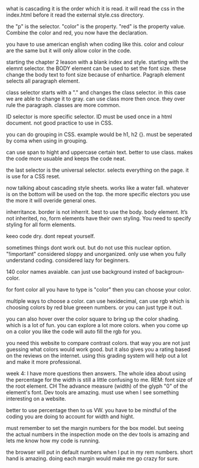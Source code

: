 what is cascading
it is the order which it is read. it will read the css in the index.html before it read the external style.css directory.

the "p" is the selector. "color" is the property. "red" is the property value. Combine the color and red, you now have the declaration.

you have to use american english when coding like this. color and colour are the same but it will only allow color in the code.

starting the chapter 2 leason with a blank index and style.
starting with the elemnt selector. the BODY element can be used to set the font size. these change the body text to font size because of enhartice.
Pagraph element selects all paragraph element.

class selector starts with a "." and changes the class selector. in this case we are able to change it to gray. can use class more then once. they over rule the paragraph. classes are more common.

ID selector is more specific selector. ID must be used once in a html document. not good practice to use in CSS. 

you can do grouping in CSS. example would be h1, h2 {}. must be seperated by coma when using in grouping.

can use span to hight and uppercase certain text. better to use class. makes the code more usuable and keeps the code neat.

the last selector is the universal selector. selects everything on the page. it is use for a CSS reset.

now talking about cascading style sheets. works like a water fall.
whatever is on the bottom will be used on the top. the more specific electors you use the more it will overide general ones.

inherritance. border is not inherrit. best to use the body.
body element. It’s not inherited, no, form elements have their own styling. You need to specify styling for all form elements.

keeo code dry. dont repeat yourself.

sometimes things dont work out. but do not use this nuclear option. "!important" considered sloppy and unorganized. only use when you fully understand coding. considered lazy for beginners.

140 color names avaiable. can just use background insted of backgroun-color.

for font color all you have to type is "color" then you can choose your color.

multiple ways to choose a color. can use hexidecimal, can use rgb which is choosing colors by red blue greeen numbers. or you can just type it out.

you can also hover over the color square to bring up the color shading. which is a lot of fun. you can explore a lot more colors. when you come up on a color you like the code will auto fill the rgb for you.

you need this website to compare contrast colors. that way you are not just guessing what colors would work good. but it also gives you a rating based on the reviews on the internet. using this grading system will help out a lot and make it more professional.

week 4: I have more questions then answers. The whole idea about using the percentage for the width is still a little confusing to me. 
REM: font size of the root element.
CH The advance measure (width) of the glyph "0" of the element's font.
Dev tools are amazing. must use when I see something interesting on a website.

better to use percentage then to us VW. you have to be mindful of the coding you are doing to account for width and hight.

must remember to set the margin numbers for the box model. but seeing the actual numbers in the inspection mode on the dev tools is amazing and lets me know how my code is running. 

the browser will put in default numbers when I put in my rem numbers. 
short hand is amazing. doing each margin would make me go crazy for sure.